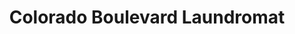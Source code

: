 ---
title: "Colorado Boulevard Laundromat"
url: /denver/colorado-boulevard-laundromat/
shop: laundry
---